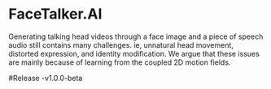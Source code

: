 # FaceTalker.AI
Generating talking head videos through a face image and a piece of speech audio still contains many challenges. ie, unnatural head movement, distorted expression, and identity modification. We argue that these issues are mainly because of learning from the coupled 2D motion fields.

#Release
-v1.0.0-beta
